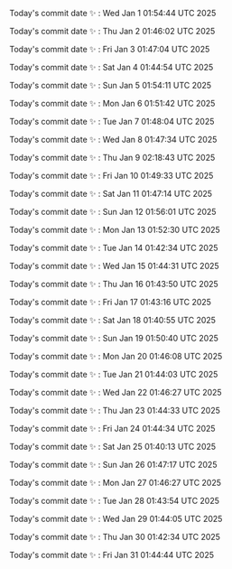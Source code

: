 Today's commit date ✨ : Wed Jan 1 01:54:44 UTC 2025 

Today's commit date ✨ : Thu Jan 2 01:46:02 UTC 2025 

Today's commit date ✨ : Fri Jan 3 01:47:04 UTC 2025 

Today's commit date ✨ : Sat Jan 4 01:44:54 UTC 2025 

Today's commit date ✨ : Sun Jan 5 01:54:11 UTC 2025 

Today's commit date ✨ : Mon Jan 6 01:51:42 UTC 2025 

Today's commit date ✨ : Tue Jan 7 01:48:04 UTC 2025 

Today's commit date ✨ : Wed Jan 8 01:47:34 UTC 2025 

Today's commit date ✨ : Thu Jan 9 02:18:43 UTC 2025 

Today's commit date ✨ : Fri Jan 10 01:49:33 UTC 2025 

Today's commit date ✨ : Sat Jan 11 01:47:14 UTC 2025 

Today's commit date ✨ : Sun Jan 12 01:56:01 UTC 2025 

Today's commit date ✨ : Mon Jan 13 01:52:30 UTC 2025 

Today's commit date ✨ : Tue Jan 14 01:42:34 UTC 2025 

Today's commit date ✨ : Wed Jan 15 01:44:31 UTC 2025 

Today's commit date ✨ : Thu Jan 16 01:43:50 UTC 2025 

Today's commit date ✨ : Fri Jan 17 01:43:16 UTC 2025 

Today's commit date ✨ : Sat Jan 18 01:40:55 UTC 2025 

Today's commit date ✨ : Sun Jan 19 01:50:40 UTC 2025 

Today's commit date ✨ : Mon Jan 20 01:46:08 UTC 2025 

Today's commit date ✨ : Tue Jan 21 01:44:03 UTC 2025 

Today's commit date ✨ : Wed Jan 22 01:46:27 UTC 2025 

Today's commit date ✨ : Thu Jan 23 01:44:33 UTC 2025 

Today's commit date ✨ : Fri Jan 24 01:44:34 UTC 2025 

Today's commit date ✨ : Sat Jan 25 01:40:13 UTC 2025 

Today's commit date ✨ : Sun Jan 26 01:47:17 UTC 2025 

Today's commit date ✨ : Mon Jan 27 01:46:27 UTC 2025 

Today's commit date ✨ : Tue Jan 28 01:43:54 UTC 2025 

Today's commit date ✨ : Wed Jan 29 01:44:05 UTC 2025 

Today's commit date ✨ : Thu Jan 30 01:42:34 UTC 2025 

Today's commit date ✨ : Fri Jan 31 01:44:44 UTC 2025 

